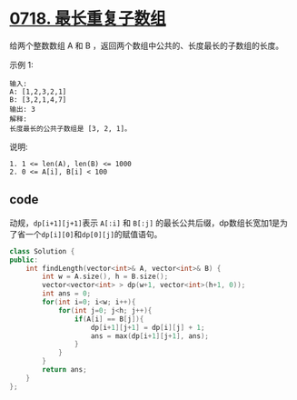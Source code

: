 # [0718. 最长重复子数组](https://leetcode-cn.com/problems/maximum-length-of-repeated-subarray/)

给两个整数数组 A 和 B ，返回两个数组中公共的、长度最长的子数组的长度。

示例 1:

    输入:
    A: [1,2,3,2,1]
    B: [3,2,1,4,7]
    输出: 3
    解释: 
    长度最长的公共子数组是 [3, 2, 1]。 
说明:

    1. 1 <= len(A), len(B) <= 1000
    2. 0 <= A[i], B[i] < 100

## code

动规，`dp[i+1][j+1]`表示 `A[:i]` 和 `B[:j]` 的最长公共后缀，dp数组长宽加1是为了省一个`dp[i][0]`和`dp[0][j]`的赋值语句。

```c++
class Solution {
public:
    int findLength(vector<int>& A, vector<int>& B) {
        int w = A.size(), h = B.size();
        vector<vector<int> > dp(w+1, vector<int>(h+1, 0));
        int ans = 0;
        for(int i=0; i<w; i++){
            for(int j=0; j<h; j++){
                if(A[i] == B[j]){
                    dp[i+1][j+1] = dp[i][j] + 1;
                    ans = max(dp[i+1][j+1], ans);
                }
            }
        }
        return ans;
    }
};
```